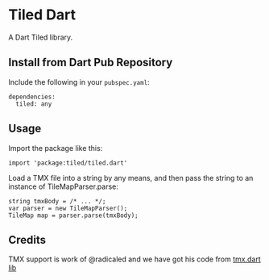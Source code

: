 # Tiled Dart

A Dart Tiled library.

## Install from Dart Pub Repository

Include the following in your `pubspec.yaml`:

    dependencies:
      tiled: any

## Usage

Import the package like this:

    import 'package:tiled/tiled.dart'

Load a TMX file into a string by any means, and then pass the string to an instance of TileMapParser.parse:

    string tmxBody = /* ... */;
    var parser = new TileMapParser();
    TileMap map = parser.parse(tmxBody);

## Credits

TMX support is work of @radicaled and we have got his code from [tmx.dart lib](https://github.com/radicaled/tmx.dart)
